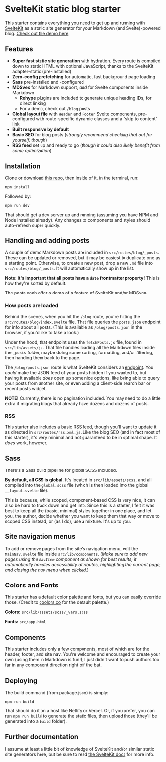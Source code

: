 # SvelteKit static blog starter

This starter contains everything you need to get up and running with [SvelteKit](https://kit.svelte.dev/) as a static site generator for your Markdown (and Svelte)-powered blog. [Check out the demo here](https://sveltekit-static-starter.netlify.app/).

## Features

- **Super fast static site generation** with hydration. Every route is compiled down to static HTML with optional JavaScript, thanks to the SvelteKit adapter-static (pre-installed)
- **Zero-config prefetching** for automatic, fast background page loading
- **Sass** pre-installed and -configured
- **MDSvex** for Markdown support, _and_ for Svelte components inside Markdown
  - **Rehype** plugins are included to generate unique heading IDs, for direct linking
  - For a demo, check out `/blog` posts
- **Global layout file** with `Header` and `Footer` Svelte components, pre-configured with route-specific dynamic classes and a "skip to content" link
- **Built responsive by default** 
- **Basic SEO** for blog posts (_strongly recommend checking that out for yourself, though_)
- **RSS feed** set up and ready to go (_though it could also likely benefit from some optimization_)


## Installation

Clone or download [this repo](https://github.com/josh-collinsworth/sveltekit-blog-starter), then inside of it, in the terminal, run:

```
npm install
```

Followed by:

```
npm run dev
```

That should get a dev server up and running (assuming you have NPM and Node installed already). Any changes to components and styles should auto-refresh super quickly.


## Handling and adding posts

A couple of demo Markdown posts are included in `src/routes/blog/_posts`. These can be updated or removed, but it may be easiest to duplicate one as a starting point. Otherwise, to create a new post, drop a new `.md` file into `src/routes/blog/_posts`. It will automatically show up in the list.

**Note: it's important that all posts have a `date` frontmatter property!** This is how they're sorted by default.

The posts each offer a demo of a feature of SvelteKit and/or MDSvex.


### How posts are loaded

Behind the scenes, when you hit the `/blog` route, you're hitting the `src/routes/blog/index.svelte` file. That file queries the `posts.json` endpoint for info about all posts. (This is available as `/blog/posts.json` in the browser, if you'd like to take a look.)

Under the hood, that endpoint uses the `fetchPosts.js` file, found in `src/lib/assets/js`. That file handles loading all the Markdown files inside the `_posts` folder, maybe doing some sorting, formatting, and/or filtering, then handing them back to the page.

The `/blog/posts.json` route is what SvelteKit considers an [endpoint](https://kit.svelte.dev/docs#routing-endpoints). You _could_ make the JSON feed of your posts hidden if you wanted to, but having it available _does_ open up some nice options, like being able to query your posts from another site, or even adding a client-side search bar or recent posts widget.

**NOTE!** Currently, there is no pagination included. You may need to do a little extra if migrating blogs that already have dozens and dozens of posts.


### RSS

This starter also includes a basic RSS feed, though you'll want to update it as directed in `src/routes/rss.xml.js`. Like the blog SEO (and in fact most of this starter), it's very minimal and not guaranteed to be in optimal shape. It _does_ work, however.
  

## Sass

There's a Sass build pipeline for global SCSS included.

**By default, all CSS is global.** It's located in `src/lib/assets/scss`, and all compiled into the `global.scss` file (which is then loaded into the global `__layout.svelte` file).

This is because, while scoped, component-based CSS is very nice, it can also be hard to track down and get into. Since this is a starter, I felt it was best to keep all the (basic, minimal) styles together in one place, and let you, the author, decide whether you want to keep them that way or move to scoped CSS instead, or (as I do), use a mixture. It's up to you.


## Site navigation menus

To add or remove pages from the site's navigation menu, edit the `MainNav.svelte` file inside `src/lib/components`. (_Make sure to add new pages using the `NavItem` component as shown for best results; it automatically handles accessibility attributes, highlighting the current page, and closing the nav menu when clicked._)


## Colors and Fonts

This starter has a default color palette and fonts, but you can easily override those. (Credit to [coolors.co](https://coolors.co/palettes/trending) for the default palette.)

**Colors:** `src/lib/assets/scss/_vars.scss`
  
**Fonts:** `src/app.html`


## Components

This starter includes only a few components, most of which are for the header, footer, and site nav. You're welcome and encouraged to create your own (using them in Markdown is fun!); I just didn't want to push authors too far in any component direction right off the bat.


## Deploying

The build command (from package.json) is simply:

```
npm run build
```

That should do it on a host like Netlify or Vercel. Or, if you prefer, you can run `npm run build` to generate the static files, then upload those (they'll be generated into a `build` folder).


## Further documentation

I assume at least a little bit of knowledge of SvelteKit and/or similar static site generators here, but be sure to read [the SvelteKit docs](https://kit.svelte.dev/docs) for more info.